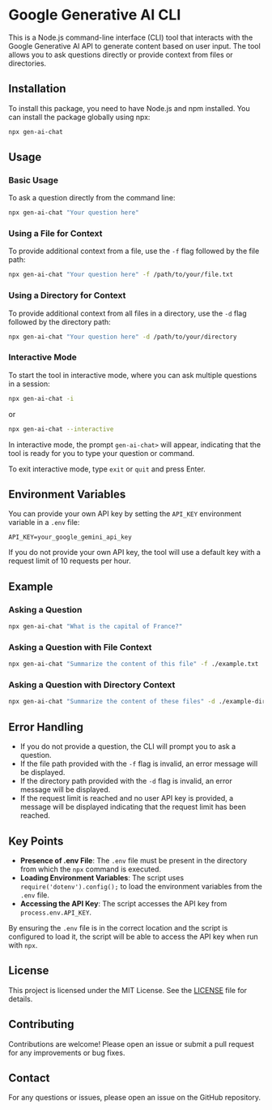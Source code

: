 # Google Generative AI CLI

This is a Node.js command-line interface (CLI) tool that interacts with the Google Generative AI API to generate content based on user input. The tool allows you to ask questions directly or provide context from files or directories.

## Installation

To install this package, you need to have Node.js and npm installed. You can install the package globally using npx:

```sh
npx gen-ai-chat
```

## Usage

### Basic Usage

To ask a question directly from the command line:

```sh
npx gen-ai-chat "Your question here"
```

### Using a File for Context

To provide additional context from a file, use the `-f` flag followed by the file path:

```sh
npx gen-ai-chat "Your question here" -f /path/to/your/file.txt
```

### Using a Directory for Context

To provide additional context from all files in a directory, use the `-d` flag followed by the directory path:

```sh
npx gen-ai-chat "Your question here" -d /path/to/your/directory
```

### Interactive Mode

To start the tool in interactive mode, where you can ask multiple questions in a session:

```sh
npx gen-ai-chat -i
```
or
```sh
npx gen-ai-chat --interactive
```

In interactive mode, the prompt `gen-ai-chat>` will appear, indicating that the tool is ready for you to type your question or command. 

To exit interactive mode, type `exit` or `quit` and press Enter.

## Environment Variables

You can provide your own API key by setting the `API_KEY` environment variable in a `.env` file:

```env
API_KEY=your_google_gemini_api_key
```

If you do not provide your own API key, the tool will use a default key with a request limit of 10 requests per hour.

## Example

### Asking a Question

```sh
npx gen-ai-chat "What is the capital of France?"
```

### Asking a Question with File Context

```sh
npx gen-ai-chat "Summarize the content of this file" -f ./example.txt
```

### Asking a Question with Directory Context

```sh
npx gen-ai-chat "Summarize the content of these files" -d ./example-directory
```

## Error Handling

- If you do not provide a question, the CLI will prompt you to ask a question.
- If the file path provided with the `-f` flag is invalid, an error message will be displayed.
- If the directory path provided with the `-d` flag is invalid, an error message will be displayed.
- If the request limit is reached and no user API key is provided, a message will be displayed indicating that the request limit has been reached.

## Key Points

- **Presence of .env File**: The `.env` file must be present in the directory from which the `npx` command is executed.
- **Loading Environment Variables**: The script uses `require('dotenv').config();` to load the environment variables from the `.env` file.
- **Accessing the API Key**: The script accesses the API key from `process.env.API_KEY`.

By ensuring the `.env` file is in the correct location and the script is configured to load it, the script will be able to access the API key when run with `npx`.

## License

This project is licensed under the MIT License. See the [LICENSE](LICENSE) file for details.

## Contributing

Contributions are welcome! Please open an issue or submit a pull request for any improvements or bug fixes.

## Contact

For any questions or issues, please open an issue on the GitHub repository.